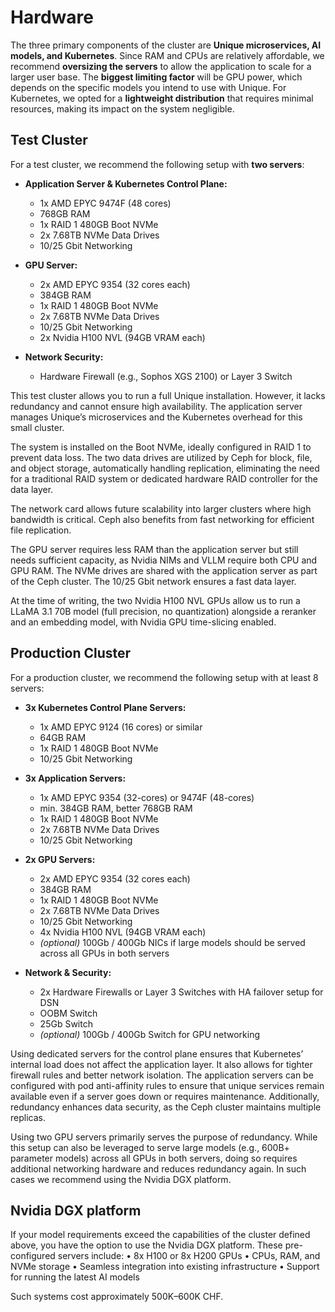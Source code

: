 # Hardware

The three primary components of the cluster are **Unique microservices, AI models, and Kubernetes**. Since RAM and CPUs are relatively affordable, we recommend **oversizing the servers** to allow the application to scale for a larger user base. The **biggest limiting factor** will be GPU power, which depends on the specific models you intend to use with Unique. For Kubernetes, we opted for a **lightweight distribution** that requires minimal resources, making its impact on the system negligible.

## Test Cluster

For a test cluster, we recommend the following setup with **two servers**:

- **Application Server & Kubernetes Control Plane:**

  - 1x AMD EPYC 9474F (48 cores)
  - 768GB RAM
  - 1x RAID 1 480GB Boot NVMe
  - 2x 7.68TB NVMe Data Drives
  - 10/25 Gbit Networking

- **GPU Server:**

  - 2x AMD EPYC 9354 (32 cores each)
  - 384GB RAM
  - 1x RAID 1 480GB Boot NVMe
  - 2x 7.68TB NVMe Data Drives
  - 10/25 Gbit Networking
  - 2x Nvidia H100 NVL (94GB VRAM each)

- **Network Security:**
  - Hardware Firewall (e.g., Sophos XGS 2100) or Layer 3 Switch

This test cluster allows you to run a full Unique installation. However, it lacks redundancy and cannot ensure high availability. The application server manages Unique’s microservices and the Kubernetes overhead for this small cluster.

The system is installed on the Boot NVMe, ideally configured in RAID 1 to prevent data loss. The two data drives are utilized by Ceph for block, file, and object storage, automatically handling replication, eliminating the need for a traditional RAID system or dedicated hardware RAID controller for the data layer.

The network card allows future scalability into larger clusters where high bandwidth is critical. Ceph also benefits from fast networking for efficient file replication.

The GPU server requires less RAM than the application server but still needs sufficient capacity, as Nvidia NIMs and VLLM require both CPU and GPU RAM. The NVMe drives are shared with the application server as part of the Ceph cluster. The 10/25 Gbit network ensures a fast data layer.

At the time of writing, the two Nvidia H100 NVL GPUs allow us to run a LLaMA 3.1 70B model (full precision, no quantization) alongside a reranker and an embedding model, with Nvidia GPU time-slicing enabled.

## Production Cluster

For a production cluster, we recommend the following setup with at least 8 servers:

- **3x Kubernetes Control Plane Servers:**
  - 1x AMD EPYC 9124 (16 cores) or similar
  - 64GB RAM
  - 1x RAID 1 480GB Boot NVMe
  - 10/25 Gbit Networking

- **3x Application Servers:**
  - 1x AMD EPYC 9354 (32-cores) or 9474F (48-cores)
  - min. 384GB RAM, better 768GB RAM
  - 1x RAID 1 480GB Boot NVMe
  - 2x 7.68TB NVMe Data Drives
  - 10/25 Gbit Networking

- **2x GPU Servers:**
  - 2x AMD EPYC 9354 (32 cores each)
  - 384GB RAM
  - 1x RAID 1 480GB Boot NVMe
  - 2x 7.68TB NVMe Data Drives
  - 10/25 Gbit Networking
  - 4x Nvidia H100 NVL (94GB VRAM each)
  - *(optional)* 100Gb / 400Gb NICs if large models should be served across all GPUs in both servers

- **Network & Security:**
  - 2x Hardware Firewalls or Layer 3 Switches with HA failover setup for DSN
  - OOBM Switch
  - 25Gb Switch
  - *(optional)* 100Gb / 400Gb Switch for GPU networking

Using dedicated servers for the control plane ensures that Kubernetes’ internal load does not affect the application layer. It also allows for tighter firewall rules and better network isolation. The application servers can be configured with pod anti-affinity rules to ensure that unique services remain available even if a server goes down or requires maintenance. Additionally, redundancy enhances data security, as the Ceph cluster maintains multiple replicas.

Using two GPU servers primarily serves the purpose of redundancy. While this setup can also be leveraged to serve large models (e.g., 600B+ parameter models) across all GPUs in both servers, doing so requires additional networking hardware and reduces redundancy again. In such cases we recommend using the Nvidia DGX platform.

## Nvidia DGX platform

If your model requirements exceed the capabilities of the cluster defined above, you have the option to use the Nvidia DGX platform. These pre-configured servers include:
	•	8x H100 or 8x H200 GPUs
	•	CPUs, RAM, and NVMe storage
	•	Seamless integration into existing infrastructure
	•	Support for running the latest AI models

Such systems cost approximately 500K–600K CHF.